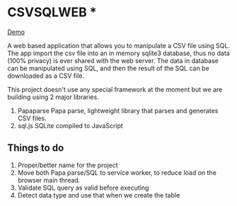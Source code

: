 # CSVSQLWEB *

[Demo](https://hsps.in/csvsqlweb/)

A web based application that allows you to manipulate a CSV file using SQL. The app import the csv file into an in memory sqlite3 database, thus no data (100% privacy) is ever shared with the web server. The data in database can be manipulated using SQL, and then the result of the SQL can be downloaded as a CSV file.

This project doesn't use any special framework at the moment but we are building using 2 major libraries.

1) Papaparse
Papa parse, lightweight library that parses and generates CSV files.
2) sql.js
SQLite compiled to JavaScript

Things to do
------------

1) Proper/better name for the project
2) Move both Papa parse/SQL to service worker, to reduce load on the browser main thread.
3) Validate SQL query as valid before executing
4) Detect data type and use that when we create the table

